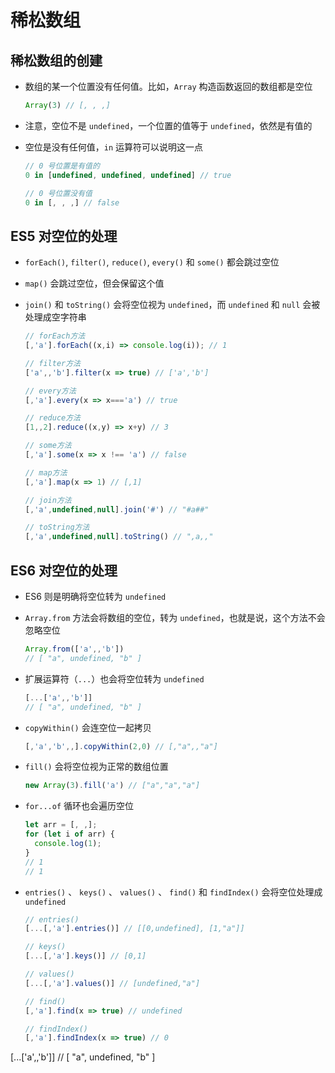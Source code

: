 # 稀松数组

## 稀松数组的创建

  - 数组的某一个位置没有任何值。比如，`Array` 构造函数返回的数组都是空位

    ```javascript
    Array(3) // [, , ,]
    ```

  - 注意，空位不是 `undefined`，一个位置的值等于 `undefined`，依然是有值的

  - 空位是没有任何值，`in` 运算符可以说明这一点

    ```javascript
    // 0 号位置是有值的
    0 in [undefined, undefined, undefined] // true

    // 0 号位置没有值
    0 in [, , ,] // false
    ```

## ES5 对空位的处理

  - `forEach()`, `filter()`, `reduce()`, `every()` 和 `some()` 都会跳过空位

  - `map()` 会跳过空位，但会保留这个值

  - `join()` 和 `toString()` 会将空位视为 `undefined`，而 `undefined` 和 `null` 会被处理成空字符串

    ```javascript
    // forEach方法
    [,'a'].forEach((x,i) => console.log(i)); // 1

    // filter方法
    ['a',,'b'].filter(x => true) // ['a','b']

    // every方法
    [,'a'].every(x => x==='a') // true

    // reduce方法
    [1,,2].reduce((x,y) => x+y) // 3

    // some方法
    [,'a'].some(x => x !== 'a') // false

    // map方法
    [,'a'].map(x => 1) // [,1]

    // join方法
    [,'a',undefined,null].join('#') // "#a##"

    // toString方法
    [,'a',undefined,null].toString() // ",a,,"
    ```

## ES6 对空位的处理

  - ES6 则是明确将空位转为 `undefined`

  - `Array.from` 方法会将数组的空位，转为 `undefined`，也就是说，这个方法不会忽略空位

    ```javascript
    Array.from(['a',,'b'])
    // [ "a", undefined, "b" ]
    ```

  - 扩展运算符（`...`）也会将空位转为 `undefined`

    ```javascript
    [...['a',,'b']]
    // [ "a", undefined, "b" ]
    ```

  - `copyWithin()` 会连空位一起拷贝

    ```javascript
    [,'a','b',,].copyWithin(2,0) // [,"a",,"a"]
    ```

  - `fill()` 会将空位视为正常的数组位置

    ```javascript
    new Array(3).fill('a') // ["a","a","a"]

    ```

  - `for...of` 循环也会遍历空位

    ```javascript
    let arr = [, ,];
    for (let i of arr) {
      console.log(1);
    }
    // 1
    // 1
    ```

  - `entries()` 、 `keys()` 、 `values()` 、 `find()` 和 `findIndex()` 会将空位处理成 `undefined`

    ```javascript
    // entries()
    [...[,'a'].entries()] // [[0,undefined], [1,"a"]]

    // keys()
    [...[,'a'].keys()] // [0,1]

    // values()
    [...[,'a'].values()] // [undefined,"a"]

    // find()
    [,'a'].find(x => true) // undefined

    // findIndex()
    [,'a'].findIndex(x => true) // 0
    ```

\[...\['a',,'b']]
// \[ "a", undefined, "b" ]
